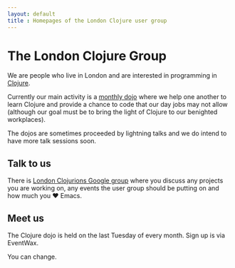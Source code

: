 ```yaml
---
layout: default
title : Homepages of the London Clojure user group
---
```


# The London Clojure Group

We are people who live in London and are interested in programming in [Clojure](http://clojure.org/).

Currently our main activity is a [monthly dojo](dojos.html) where we help one another to learn Clojure and provide a chance to code that our day jobs may not allow (although our goal must be to bring the light of Clojure to our benighted workplaces).

The dojos are sometimes proceeded by lightning talks and we do intend to have more talk sessions soon.

## Talk to us

There is [London Clojurions Google group](http://groups.google.com/group/london-clojurians) where you discuss any projects you are working on, any events the user group should be putting on and how much you &hearts; Emacs.

## Meet us

The Clojure dojo is held on the last Tuesday of every month. Sign up is via EventWax.

You can change.